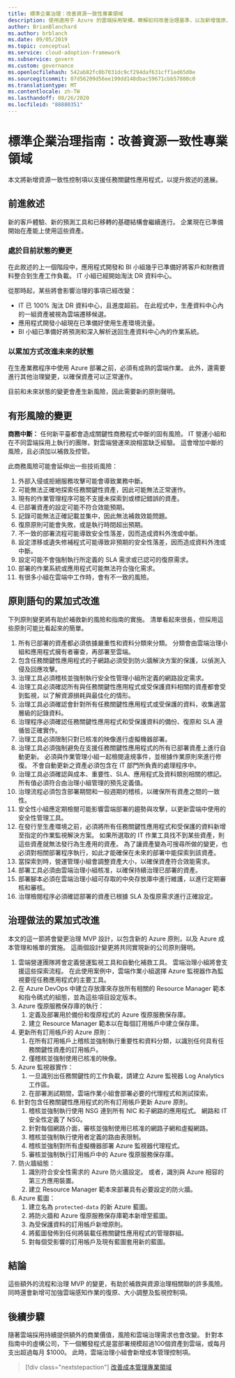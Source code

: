 ```yaml
---
title: 標準企業治理：改善資源一致性專業領域
description: 使用適用于 Azure 的雲端採用架構，瞭解如何改善治理基準，以及新增復原、調整大小和監視控制項來補救風險。
author: BrianBlanchard
ms.author: brblanch
ms.date: 09/05/2019
ms.topic: conceptual
ms.service: cloud-adoption-framework
ms.subservice: govern
ms.custom: governance
ms.openlocfilehash: 542ab82fc0b7031dc9cf294daf631cff1ed65d0e
ms.sourcegitcommit: 07d56209d56ee199dd148dbac59671cbb57880c0
ms.translationtype: MT
ms.contentlocale: zh-TW
ms.lasthandoff: 08/26/2020
ms.locfileid: "88880351"
---
```

# <a name="standard-enterprise-governance-guide-improve-the-resource-consistency-discipline"></a>標準企業治理指南：改善資源一致性專業領域

本文將新增資源一致性控制項以支援任務關鍵性應用程式，以提升敘述的進展。

## <a name="advancing-the-narrative"></a>前進敘述

新的客戶體驗、新的預測工具和已移轉的基礎結構會繼續進行。 企業現在已準備開始在產能上使用這些資產。

### <a name="changes-in-the-current-state"></a>處於目前狀態的變更

在此敘述的上一個階段中，應用程式開發和 BI 小組幾乎已準備好將客戶和財務資料整合到生產工作負載。 IT 小組已經開始淘汰 DR 資料中心。

從那時起，某些將會影響治理的事項已經改變：

- IT 已 100% 淘汰 DR 資料中心，且進度超前。 在此程式中，生產資料中心內的一組資產被視為雲端遷移候選。
- 應用程式開發小組現在已準備好使用生產環境流量。
- BI 小組已準備好將預測和深入解析送回生產資料中心內的作業系統。

### <a name="incrementally-improve-the-future-state"></a>以累加方式改進未來的狀態

在生產業務程序中使用 Azure 部署之前，必須有成熟的雲端作業。 此外，還需要進行其他治理變更，以確保資產可以正常運作。

目前和未來狀態的變更會產生新風險，因此需要新的原則聲明。

## <a name="changes-in-tangible-risks"></a>有形風險的變更

**商務中斷：** 任何新平臺都會造成關鍵性商務程式中斷的固有風險。 IT 營運小組和在不同雲端採用上執行的團隊，對雲端營運來說相當缺乏經驗。 這會增加中斷的風險，且必須加以補救及控管。

此商務風險可能會延伸出一些技術風險：

1. 外部入侵或拒絕服務攻擊可能會導致業務中斷。
2. 可能無法正確地探索任務關鍵性資產，因此可能無法正常運作。
3. 現有的作業管理程序可能不支援未探索到或標記錯誤的資產。
4. 已部署資產的設定可能不符合效能預期。
5. 記錄可能無法正確記載並集中，因此無法補救效能問題。
6. 復原原則可能會失敗，或是執行時間超出預期。
7. 不一致的部署流程可能導致安全性落差，因而造成資料外洩或中斷。
8. 設定漂移或遺失修補程式可能導致非預期的安全性落差，因而造成資料外洩或中斷。
9. 設定可能不會強制執行所定義的 SLA 需求或已認可的復原需求。
10. 部署的作業系統或應用程式可能無法符合強化需求。
11. 有很多小組在雲端中工作時，會有不一致的風險。

## <a name="incremental-improvement-of-the-policy-statements"></a>原則語句的累加式改進

下列原則變更將有助於補救新的風險和指南的實施。 清單看起來很長，但採用這些原則可能比看起來的簡單。

1. 所有已部署的資產都必須依據嚴重性和資料分類來分類。 分類會由雲端治理小組和應用程式擁有者審查，再部署至雲端。
2. 包含任務關鍵性應用程式的子網路必須受到防火牆解決方案的保護，以偵測入侵及回應攻擊。
3. 治理工具必須稽核並強制執行安全性管理小組所定義的網路設定需求。
4. 治理工具必須確認所有與任務關鍵性應用程式或受保護資料相關的資產都會受到監視，以了解資源損耗與最佳化的情形。
5. 治理工具必須確認會針對所有任務關鍵性應用程式或受保護的資料，收集適當層級的記錄資料。
6. 治理程序必須確認任務關鍵性應用程式和受保護資料的備份、復原和 SLA 遵循皆正確實作。
7. 治理工具必須限制只對已核准的映像進行虛擬機器部署。
8. 治理工具必須強制避免在支援任務關鍵性應用程式的所有已部署資產上進行自動更新。 必須與作業管理小組一起檢閱違規事件，並根據作業原則來進行修復。 不會自動更新之資產必須包含在 IT 部門所負責的處理程序中。
9. 治理工具必須確認與成本、重要性、SLA、應用程式及資料類別相關的標記。 所有值必須符合由治理小組管理的預先定義值。
10. 治理流程必須包含部署期間和一般週期的稽核，以確保所有資產之間的一致性。
11. 安全性小組應定期檢閱可能影響雲端部署的趨勢與攻擊，以更新雲端中使用的安全性管理工具。
12. 在發行至生產環境之前，必須將所有任務關鍵性應用程式和受保護的資料新增至指定的作業監視解決方案。 如果所選取的 IT 作業工具找不到某些資產，則這些資產就無法發行為生產用的資產。 為了讓資產變為可搜尋所做的變更，也必須對相關部署程序執行，如此才能確保在未來的部署中能探索到該資產。
13. 當探索到時，營運管理小組會調整資產大小，以確保資產符合效能需求。
14. 部署工具必須由雲端治理小組核准，以確保持續治理已部署的資產。
15. 部署腳本必須在雲端治理小組可存取的中央存放庫中進行維護，以進行定期審核和審核。
16. 治理檢閱程序必須確認部署的資產已根據 SLA 及復原需求進行正確設定。

## <a name="incremental-improvement-of-governance-practices"></a>治理做法的累加式改進

本文的這一節將會變更治理 MVP 設計，以包含新的 Azure 原則，以及 Azure 成本管理和帳單的實施。 這兩個設計變更將共同實現新的公司原則聲明。

1. 雲端營運團隊將會定義營運監視工具和自動化補救工具。 雲端治理小組將會支援這些探索流程。 在此使用案例中，雲端作業小組選擇 Azure 監視器作為監視要徑任務應用程式的主要工具。
2. 在 Azure DevOps 中建立存放庫來存放所有相關的 Resource Manager 範本和指令碼式的組態，並為這些項目設定版本。
3. Azure 復原服務保存庫的執行：
    1. 定義及部署用於備份和復原程式的 Azure 復原服務保存庫。
    2. 建立 Resource Manager 範本以在每個訂用帳戶中建立保存庫。
4. 更新所有訂用帳戶的 Azure 原則：
    1. 在所有訂用帳戶上稽核並強制執行重要性和資料分類，以識別任何具有任務關鍵性資產的訂用帳戶。
    2. 僅稽核並強制使用已核准的映像。
5. Azure 監視器實作：
    1. 一旦識別出任務關鍵性的工作負載，請建立 Azure 監視器 Log Analytics 工作區。
    2. 在部署測試期間，雲端作業小組會部署必要的代理程式和測試探索。
6. 針對包含任務關鍵性應用程式的所有訂用帳戶更新 Azure 原則。
    1. 稽核並強制執行使用 NSG 連到所有 NIC 和子網路的應用程式。 網路和 IT 安全性定義了 NSG。
    2. 針對每個網路介面，審核並強制使用已核准的網路子網和虛擬網路。
    3. 稽核並強制執行使用者定義的路由表限制。
    4. 稽核並強制對所有虛擬機器部署 Azure 監視器代理程式。
    5. 審核並強制執行訂用帳戶中的 Azure 復原服務保存庫。
7. 防火牆組態：
    1. 識別符合安全性需求的 Azure 防火牆設定。 或者，識別與 Azure 相容的第三方應用裝置。
    1. 建立 Resource Manager 範本來部署具有必要設定的防火牆。
8. Azure 藍圖：
    1. 建立名為 `protected-data` 的新 Azure 藍圖。
    2. 將防火牆和 Azure 復原服務保存庫範本新增至藍圖。
    3. 為受保護資料的訂用帳戶新增原則。
    4. 將藍圖發佈到任何將裝載任務關鍵性應用程式的管理群組。
    5. 對每個受影響的訂用帳戶及現有藍圖套用新的藍圖。

## <a name="conclusion"></a>結論

這些額外的流程和治理 MVP 的變更，有助於補救與資源治理相關聯的許多風險。 同時還會新增可加強雲端感知作業的復原、大小調整及監視控制項。

## <a name="next-steps"></a>後續步驟

隨著雲端採用持續提供額外的商業價值，風險和雲端治理需求也會改變。 針對本指南中的虛構公司，下一個觸發程式是當部署規模超過100個資產到雲端，或每月支出超過每月 $1000。 此時，雲端治理小組會新增成本管理控制項。

> [!div class="nextstepaction"]
> [改善成本管理專業領域](./cost-management-improvement.md)
